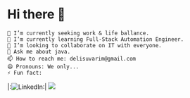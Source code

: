 

# Hi there 👋

    🔭 I’m currently seeking work & life ballance.
    🌱 I’m currently learning Full-Stack Automation Engineer.
    👯 I’m looking to collaborate on IT with everyone.
    💬 Ask me about java.
    📫 How to reach me: delisuvarim@gmail.com
    😄 Pronouns: We only...
    ⚡ Fun fact:

|:![LinkedIn](https://www.linkedin.com/in/ykarakoc/):|
![](https://user-images.githubusercontent.com/507615/90595977-95e70e80-e220-11ea-864a-6a61adaff212.png)


